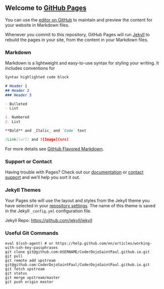 ## Welcome to [GitHub Pages](https://pages.github.com/)

You can use the [editor on GitHub](https://github.com/ProgrammerBruce/CoderDojoSaintPaul.github.io/edit/master/README.md) to maintain and preview the content for your website in Markdown files.

Whenever you commit to this repository, GitHub Pages will run [Jekyll](https://jekyllrb.com/) to rebuild the pages in your site, from the content in your Markdown files.

### Markdown

Markdown is a lightweight and easy-to-use syntax for styling your writing. It includes conventions for

```markdown
Syntax highlighted code block

# Header 1
## Header 2
### Header 3

- Bulleted
- List

1. Numbered
2. List

**Bold** and _Italic_ and `Code` text

[Link](url) and ![Image](src)
```

For more details see [GitHub Flavored Markdown](https://guides.github.com/features/mastering-markdown/).

### Support or Contact

Having trouble with Pages? Check out our [documentation](https://help.github.com/categories/github-pages-basics/) or [contact support](https://github.com/contact) and we’ll help you sort it out.

### Jekyll Themes

Your Pages site will use the layout and styles from the Jekyll theme you have selected in your [repository settings](https://github.com/ProgrammerBruce/CoderDojoSaintPaul.github.io/settings). The name of this theme is saved in the Jekyll `_config.yml` configuration file.

Jekyll Repo: https://github.com/jekyll/jekyll

### Useful Git Commands

```
eval $(ssh-agent) # or https://help.github.com/en/articles/working-with-ssh-key-passphrases
git clone git@github.com:USERNAME/CoderDojoSaintPaul.github.io.git
git pull
git remote add upstream git@github.com:CoderDojoSaintPaul/CoderDojoSaintPaul.github.io.git
git fetch upstream
git status
git merge upstream/master
git push origin master
```
